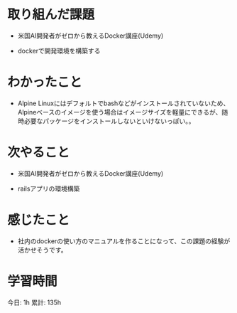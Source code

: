 # 取り組んだ課題 
- 米国AI開発者がゼロから教えるDocker講座(Udemy)
+ dockerで開発環境を構築する
# わかったこと   
+ Alpine Linuxにはデフォルトでbashなどがインストールされていないため、Alpineベースのイメージを使う場合はイメージサイズを軽量にできるが、随時必要なパッケージをインストールしないといけないっぽい。。
# 次やること
- 米国AI開発者がゼロから教えるDocker講座(Udemy)
+ railsアプリの環境構築
# 感じたこと
- 社内のdockerの使い方のマニュアルを作ることになって、この課題の経験が活かせそうです。
# 学習時間  
今日: 1h 
累計: 135h 

